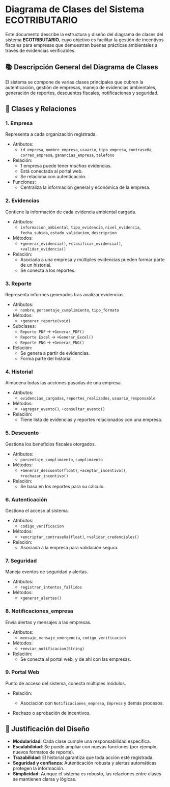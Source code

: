 # Diagrama de Clases del Sistema ECOTRIBUTARIO

Este documento describe la estructura y diseño del diagrama de clases del sistema **ECOTRIBUTARIO**, cuyo objetivo es facilitar la gestión de incentivos
fiscales para empresas que demuestran buenas prácticas ambientales a través de evidencias verificables.

## 📚 Descripción General del Diagrama de Clases

El sistema se compone de varias clases principales que cubren la autenticación, gestión de empresas, manejo de evidencias ambientales, generación de reportes,
descuentos fiscales, notificaciones y seguridad.

## 🧱 Clases y Relaciones

### 1. **Empresa**
Representa a cada organización registrada.

- Atributos:
  - `id_empresa`, `nombre_empresa`, `usuario`, `tipo_empresa`, `contraseña`, `correo_empresa`, `ganancias_empresa`, `telefono`
- Relación:
  - 1 empresa puede tener *muchas* evidencias.
  - Está conectada al portal web.
  - Se relaciona con autenticación.
- Funciones:
  - Centraliza la información general y económica de la empresa.

### 2. **Evidencias**
Contiene la información de cada evidencia ambiental cargada.

- Atributos:
  - `informacion_ambiental`, `tipo_evidencia`, `nivel_evidencia`, `fecha_subida`, `estado_validacion`, `descripcion`
- Métodos:
  - `+generar_evidencia()`, `+clasificar_evidencia()`, `+validar_evidencia()`
- Relación:
  - Asociada a una empresa y múltiples evidencias pueden formar parte de un historial.
  - Se conecta a los reportes.

### 3. **Reporte**
Representa informes generados tras analizar evidencias.

- Atributos:
  - `nombre`, `porcentaje_cumplimiento`, `tipo_formato`
- Métodos:
  - `+generar_reporte(void)`
- Subclases:
  - `Reporte PDF` → `+Generar_PDF()`
  - `Reporte Excel` → `+Generar_Excel()`
  - `Reporte PNG` → `+Generar_PNG()`
- Relación:
  - Se genera a partir de evidencias.
  - Forma parte del historial.
    
### 4. **Historial**
Almacena todas las acciones pasadas de una empresa.

- Atributos:
  - `evidencias_cargadas`, `reportes_realizados`, `usuario_responsable`
- Métodos:
  - `+agregar_evento()`, `+consultar_evento()`
- Relación:
  - Tiene lista de evidencias y reportes relacionados con una empresa.

### 5. **Descuento**
Gestiona los beneficios fiscales otorgados.

- Atributos:
  - `porcentaje_cumplimiento`, `cumplimiento`
- Métodos:
  - `+Generar_descuento(float)`, `+aceptar_incentivo()`, `+rechazar_incentivo()`
- Relación:
  - Se basa en los reportes para su cálculo.

### 6. **Autenticación**
Gestiona el acceso al sistema.

- Atributos:
  - `codigo_verificacion`
- Métodos:
  - `+encriptar_contraseña(float)`, `+validar_credenciales()`
- Relación:
  - Asociada a la empresa para validación segura.

### 7. **Seguridad**
Maneja eventos de seguridad y alertas.

- Atributos:
  - `registrar_intentos_fallidos`
- Métodos:
  - `+generar_alertas()`

### 8. **Notificaciones_empresa**
Envía alertas y mensajes a las empresas.

- Atributos:
  - `mensaje`, `mensaje_emergencia`, `codigo_verificacion`
- Métodos:
  - `+enviar_notificacion(String)`
- Relación:
  - Se conecta al portal web, y de ahí con las empresas.

### 9. **Portal Web**
Punto de acceso del sistema, conecta múltiples módulos.

- Relación:
  - Asociación con `Notificaciones_empresa`, `Empresa` y demás procesos.


- Rechazo o aprobación de incentivos.

## 🧠 Justificación del Diseño

- **Modularidad**: Cada clase cumple una responsabilidad específica.
- **Escalabilidad**: Se puede ampliar con nuevas funciones (por ejemplo, nuevos formatos de reporte).
- **Trazabilidad**: El historial garantiza que toda acción esté registrada.
- **Seguridad y confianza**: Autenticación robusta y alertas automáticas protegen la información.
- **Simplicidad**: Aunque el sistema es robusto, las relaciones entre clases se mantienen claras y lógicas.


